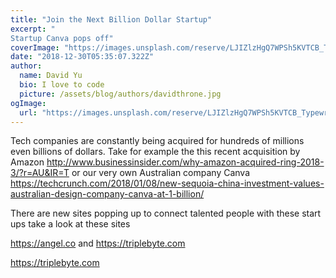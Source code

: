 ```yaml
---
title: "Join the Next Billion Dollar Startup"
excerpt: "
Startup Canva pops off"
coverImage: "https://images.unsplash.com/reserve/LJIZlzHgQ7WPSh5KVTCB_Typewriter.jpg?ixlib=rb-1.2.1&auto=format&fit=crop&w=800&q=60"
date: "2018-12-30T05:35:07.322Z"
author:
  name: David Yu
  bio: I love to code
  picture: /assets/blog/authors/davidthrone.jpg
ogImage:
  url: "https://images.unsplash.com/reserve/LJIZlzHgQ7WPSh5KVTCB_Typewriter.jpg?ixlib=rb-1.2.1&auto=format&fit=crop&w=800&q=60"
---
```


Tech companies are constantly being acquired for hundreds of millions even billions of dollars. Take for example the this recent acquisition by Amazon http://www.businessinsider.com/why-amazon-acquired-ring-2018-3/?r=AU&IR=T or our very own Australian company Canva https://techcrunch.com/2018/01/08/new-sequoia-china-investment-values-australian-design-company-canva-at-1-billion/

There are new sites popping up to connect talented people with these start ups take a look at these sites

https://angel.co and https://triplebyte.com

https://triplebyte.com
